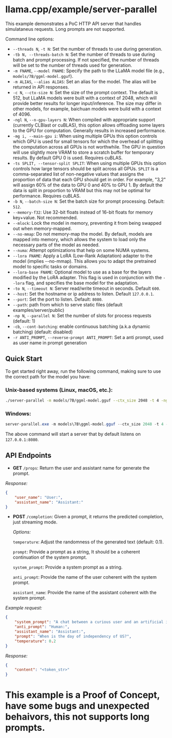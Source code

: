 # llama.cpp/example/server-parallel

This example demonstrates a PoC HTTP API server that handles simulataneus requests. Long prompts are not supported.

Command line options:

-   `--threads N`, `-t N`: Set the number of threads to use during generation.
-   `-tb N, --threads-batch N`: Set the number of threads to use during batch and prompt processing. If not specified, the number of threads will be set to the number of threads used for generation.
-   `-m FNAME`, `--model FNAME`: Specify the path to the LLaMA model file (e.g., `models/7B/ggml-model.gguf`).
-   `-m ALIAS`, `--alias ALIAS`: Set an alias for the model. The alias will be returned in API responses.
-   `-c N`, `--ctx-size N`: Set the size of the prompt context. The default is 512, but LLaMA models were built with a context of 2048, which will provide better results for longer input/inference. The size may differ in other models, for example, baichuan models were build with a context of 4096.
-   `-ngl N`, `--n-gpu-layers N`: When compiled with appropriate support (currently CLBlast or cuBLAS), this option allows offloading some layers to the GPU for computation. Generally results in increased performance.
-   `-mg i, --main-gpu i`: When using multiple GPUs this option controls which GPU is used for small tensors for which the overhead of splitting the computation across all GPUs is not worthwhile. The GPU in question will use slightly more VRAM to store a scratch buffer for temporary results. By default GPU 0 is used. Requires cuBLAS.
-   `-ts SPLIT, --tensor-split SPLIT`: When using multiple GPUs this option controls how large tensors should be split across all GPUs. `SPLIT` is a comma-separated list of non-negative values that assigns the proportion of data that each GPU should get in order. For example, "3,2" will assign 60% of the data to GPU 0 and 40% to GPU 1. By default the data is split in proportion to VRAM but this may not be optimal for performance. Requires cuBLAS.
-   `-b N`, `--batch-size N`: Set the batch size for prompt processing. Default: `512`.
-   `--memory-f32`: Use 32-bit floats instead of 16-bit floats for memory key+value. Not recommended.
-   `--mlock`: Lock the model in memory, preventing it from being swapped out when memory-mapped.
-   `--no-mmap`: Do not memory-map the model. By default, models are mapped into memory, which allows the system to load only the necessary parts of the model as needed.
-   `--numa`: Attempt optimizations that help on some NUMA systems.
-   `--lora FNAME`: Apply a LoRA (Low-Rank Adaptation) adapter to the model (implies --no-mmap). This allows you to adapt the pretrained model to specific tasks or domains.
-   `--lora-base FNAME`: Optional model to use as a base for the layers modified by the LoRA adapter. This flag is used in conjunction with the `--lora` flag, and specifies the base model for the adaptation.
-   `-to N`, `--timeout N`: Server read/write timeout in seconds. Default `600`.
-   `--host`: Set the hostname or ip address to listen. Default `127.0.0.1`.
-   `--port`: Set the port to listen. Default: `8080`.
-   `--path`: path from which to serve static files (default examples/server/public)
-   `-np N`, `--parallel N`: Set the number of slots for process requests (default: 1)
-   `-cb`, `--cont-batching`: enable continuous batching (a.k.a dynamic batching) (default: disabled)
-   `-r ANTI_PROMPT`, `--reverse-prompt ANTI_PROMPT`: Set a anti prompt, used as user name in prompt generation

## Quick Start

To get started right away, run the following command, making sure to use the correct path for the model you have:

### Unix-based systems (Linux, macOS, etc.):

```bash
./server-parallel -m models/7B/ggml-model.gguf --ctx_size 2048 -t 4 -ngl 33 --batch-size 512 --parallel 3 -n 512 --cont-batching
```

### Windows:

```powershell
server-parallel.exe -m models\7B\ggml-model.gguf --ctx_size 2048 -t 4 -ngl 33 --batch-size 512 --parallel 3 -n 512 --cont-batching
```
The above command will start a server that by default listens on `127.0.0.1:8080`.

## API Endpoints

-   **GET** `/props`: Return the user and assistant name for generate the prompt.

*Response:*
```json
{
    "user_name": "User:",
    "assistant_name": "Assistant:"
}
```

-   **POST** `/completion`: Given a prompt, it returns the predicted completion, just streaming mode.

    *Options:*

    `temperature`: Adjust the randomness of the generated text (default: 0.1).

    `prompt`: Provide a prompt as a string, It should be a coherent continuation of the system prompt.

    `system_prompt`: Provide a system prompt as a string.

    `anti_prompt`: Provide the name of the user coherent with the system prompt.

    `assistant_name`: Provide the name of the assistant coherent with the system prompt.

*Example request:*
```json
{
    "system_prompt": "A chat between a curious user and an artificial intelligence assistant. The assistant gives helpful, detailed, and polite answers to the user's questions.\n\nHuman: Hello\nAssistant: Hi, how may I help you?\nHuman:",
    "anti_prompt": "Human:",
    "assistant_name": "Assistant:",
    "prompt": "When is the day of independency of US?",
    "temperature": 0.2
}
```

*Response:*
```json
{
    "content": "<token_str>"
}
```

# This example is a Proof of Concept, have some bugs and unexpected behaivors, this not supports long prompts.
